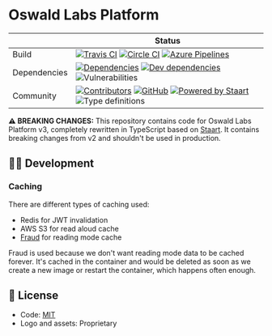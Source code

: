 # Oswald Labs Platform

|  | Status |
| - | - |
| Build | [![Travis CI](https://img.shields.io/travis/OswaldLabsOpenSource/platform-v3?label=Travis%20CI)](https://travis-ci.org/OswaldLabsOpenSource/platform-v3) [![Circle CI](https://img.shields.io/circleci/build/github/OswaldLabsOpenSource/platform-v3?label=Circle%20CI)](https://circleci.com/gh/OswaldLabsOpenSource/platform-v3) [![Azure Pipelines](https://dev.azure.com/anandchowdhary0001/Oswald%20Labs%20Platform/_apis/build/status/OswaldLabsOpenSource.platform-v3?branchName=master)](https://dev.azure.com/anandchowdhary0001/Oswald%20Labs%20Platform/_build/latest?definitionId=7&branchName=master) |
| Dependencies | [![Dependencies](https://img.shields.io/david/OswaldLabsOpenSource/platform-v3.svg)](https://david-dm.org/OswaldLabsOpenSource/platform-v3) [![Dev dependencies](https://img.shields.io/david/dev/OswaldLabsOpenSource/platform-v3.svg)](https://david-dm.org/OswaldLabsOpenSource/platform-v3) ![Vulnerabilities](https://img.shields.io/snyk/vulnerabilities/github/OswaldLabsOpenSource/platform-v3.svg) |
| Community | [![Contributors](https://img.shields.io/github/contributors/OswaldLabsOpenSource/platform-v3.svg)](https://github.com/OswaldLabsOpenSource/platform-v3/graphs/contributors) [![GitHub](https://img.shields.io/github/license/OswaldLabsOpenSource/platform-v3.svg)](https://github.com/OswaldLabsOpenSource/platform-v3/blob/master/LICENSE) [![Powered by Staart](https://img.shields.io/badge/based_on-staart-brightgreen.svg)](https://github.com/o15y/staart) ![Type definitions](https://img.shields.io/badge/types-TypeScript-blue.svg) |

**⚠️ BREAKING CHANGES:** This repository contains code for Oswald Labs Platform v3, completely rewritten in TypeScript based on [Staart](https://github.com/o15y/staart). It contains breaking changes from v2 and shouldn't be used in production.

## 👩‍💻 Development

### Caching

There are different types of caching used:
- Redis for JWT invalidation
- AWS S3 for read aloud cache
- [Fraud](https://github.com/AnandChowdhary/fraud) for reading mode cache

Fraud is used because we don't want reading mode data to be cached forever. It's cached in the container and would be deleted as soon as we create a new image or restart the container, which happens often enough.

## 📄 License

- Code: [MIT](https://github.com/OswaldLabsOpenSource/platform-v3/blob/master/LICENSE)
- Logo and assets: Proprietary
